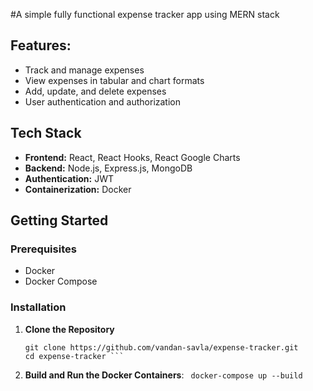 #A simple fully functional expense tracker app using MERN stack

## Features:
- Track and manage expenses
- View expenses in tabular and chart formats
- Add, update, and delete expenses
- User authentication and authorization

## Tech Stack

- **Frontend:** React, React Hooks, React Google Charts
- **Backend:** Node.js, Express.js, MongoDB
- **Authentication:** JWT
- **Containerization:** Docker
## Getting Started

  ### Prerequisites
  
  - Docker
  - Docker Compose
  
  ### Installation
  
  1. **Clone the Repository**
  
     ```
     git clone https://github.com/vandan-savla/expense-tracker.git
     cd expense-tracker ```
  2. **Build and Run the Docker Containers**:
       ``` docker-compose up --build```
